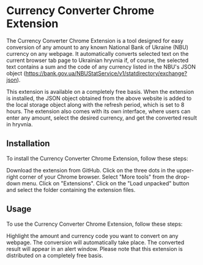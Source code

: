 # **Currency Converter Chrome Extension**
The Currency Converter Chrome Extension is a tool designed for easy conversion of any amount to any known National Bank of Ukraine (NBU) currency on any webpage. It automatically converts selected text on the current browser tab page to Ukrainian hryvnia if, of course, the selected text contains a sum and the code of any currency listed in the NBU's JSON object (https://bank.gov.ua/NBUStatService/v1/statdirectory/exchange?json).

This extension is available on a completely free basis. When the extension is installed, the JSON object obtained from the above website is added to the local storage object along with the refresh period, which is set to 8 hours. The extension also comes with its own interface, where users can enter any amount, select the desired currency, and get the converted result in hryvnia.

## Installation
To install the Currency Converter Chrome Extension, follow these steps:

Download the extension from GitHub.
Click on the three dots in the upper-right corner of your Chrome browser.
Select "More tools" from the drop-down menu.
Click on "Extensions".
Click on the "Load unpacked" button and select the folder containing the extension files.
## Usage
To use the Currency Converter Chrome Extension, follow these steps:

Highlight the amount and currency code you want to convert on any webpage.
The conversion will automatically take place.
The converted result will appear in an alert window.
Please note that this extension is distributed on a completely free basis.
